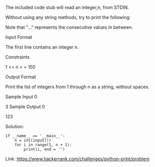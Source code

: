 The included code stub will read an integer,n, from STDIN.

Without using any string methods, try to print the following:


Note that "..." represents the consecutive values in between.


Input Format

The first line contains an integer n.

Constraints

1 <= n < = 150

Output Format

Print the list of integers from 1 through n as a string, without spaces.

Sample Input 0

3
Sample Output 0

123

Solution:
```
if __name__ == '__main__':
    n = int(input())
    for i in range(1, n + 1):
        print(i, end = '')
```

Link: https://www.hackerrank.com/challenges/python-print/problem
